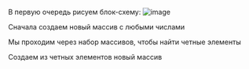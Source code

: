 В первую очередь рисуем блок-схему: 
![image](https://user-images.githubusercontent.com/92717976/149619727-d0a681f0-325f-455d-95af-64aa4b4dcdb1.png)


Сначала создаем новый массив с любыми числами 

Мы проходим через набор массивов, чтобы найти четные элементы

Создаем из четных элементов новый массив
